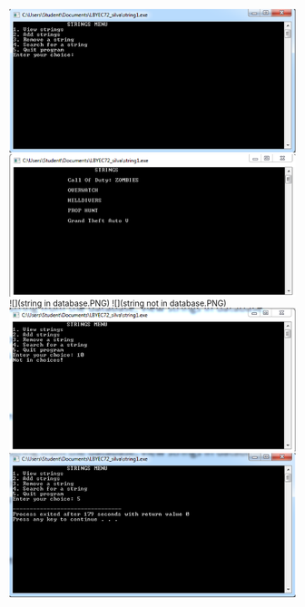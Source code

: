 ![](menu.PNG)
![](view.PNG)
![](string in database.PNG)
![](string not in database.PNG)
![](invalid.PNG)
![](exit.PNG)

